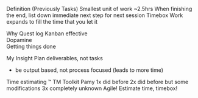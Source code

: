 Definition
(Previously Tasks)
Smallest unit of work
~2.5hrs
When finishing the end, list down immediate next step for next session
Timebox
Work expands to fill the time that you let it

Why
Quest log
Kanban effective  
Dopamine  
Getting things done  

My Insight
Plan deliverables, not tasks
- be output based, not process focused (leads to more time)

Time estimating 
™
TM Toolkit
Pamy
1x did before
2x did before but some modifications
3x completely unknown
Agile! Estimate time, timebox!
